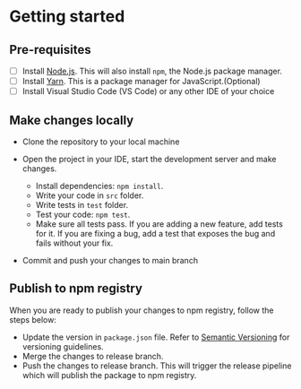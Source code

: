 # Getting started

## Pre-requisites

- [ ] Install [Node.js](https://nodejs.org/en/download/). This will also install `npm`, the Node.js package manager.
- [ ] Install [Yarn](https://yarnpkg.com/en/docs/install). This is a package manager for JavaScript.(Optional)
- [ ] Install Visual Studio Code (VS Code) or any other IDE of your choice

## Make changes locally

- Clone the repository to your local machine
- Open the project in your IDE, start the development server and make changes.

  - Install dependencies: `npm install`.
  - Write your code in `src` folder.
  - Write tests in `test` folder.
  - Test your code: `npm test`.
  - Make sure all tests pass. If you are adding a new feature, add tests for it. If you are fixing a bug, add a test that exposes the bug and fails without your fix.

- Commit and push your changes to main branch

## Publish to npm registry

When you are ready to publish your changes to npm registry, follow the steps below:

- Update the version in `package.json` file. Refer to [Semantic Versioning](https://semver.org/) for versioning guidelines.
- Merge the changes to release branch.
- Push the changes to release branch. This will trigger the release pipeline which will publish the package to npm registry.
